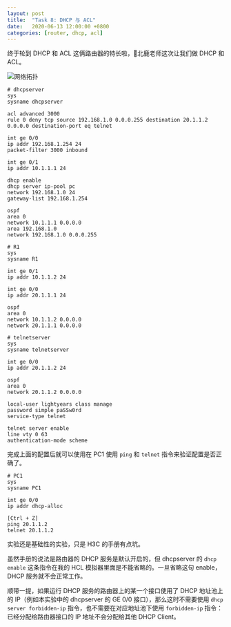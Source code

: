 ```yaml
---
layout: post
title:  "Task 8: DHCP 与 ACL"
date:   2020-06-13 12:00:00 +0800
categories: [router, dhcp, acl]
---
```


终于轮到 DHCP 和 ACL 这俩路由器的特长啦，🦌北鹿老师这次让我们做 DHCP 和 ACL。

![网络拓扑](https://lightyears1998.github.io/gzhu-networking-course-record/images/task8.png)

``` shell
# dhcpserver
sys
sysname dhcpserver

acl advanced 3000
rule 0 deny tcp source 192.168.1.0 0.0.0.255 destination 20.1.1.2 0.0.0.0 destination-port eq telnet

int ge 0/0
ip addr 192.168.1.254 24
packet-filter 3000 inbound

int ge 0/1
ip addr 10.1.1.1 24

dhcp enable
dhcp server ip-pool pc
network 192.168.1.0 24
gateway-list 192.168.1.254

ospf
area 0
network 10.1.1.1 0.0.0.0
area 192.168.1.0
network 192.168.1.0 0.0.0.255
```

``` shell
# R1
sys
sysname R1

int ge 0/1
ip addr 10.1.1.2 24

int ge 0/0
ip addr 20.1.1.1 24

ospf
area 0
network 10.1.1.2 0.0.0.0
network 20.1.1.1 0.0.0.0
```

``` shell
# telnetserver
sys
sysname telnetserver

int ge 0/0
ip addr 20.1.1.2 24

ospf
area 0
network 20.1.1.2 0.0.0.0

local-user lightyears class manage
password simple paSSw0rd
service-type telnet

telnet server enable
line vty 0 63
authentication-mode scheme
```

完成上面的配置后就可以使用在 PC1 使用 `ping` 和 `telnet` 指令来验证配置是否正确了。

``` shell
# PC1
sys
sysname PC1

int ge 0/0
ip addr dhcp-alloc

[Ctrl + Z]
ping 20.1.1.2
telnet 20.1.1.2
```

实验还是基础性的实验，只是 H3C 的手册有点坑。

虽然手册的说法是路由器的 DHCP 服务是默认开启的，但 dhcpserver 的 `dhcp enable` 这条指令在我的 HCL 模拟器里面是不能省略的。一旦省略这句 enable，DHCP 服务就不会正常工作。

顺带一提，如果运行 DHCP 服务的路由器上的某一个接口使用了 DHCP 地址池上的 IP（例如本实验中的 dhcpserver 的 GE 0/0 接口），那么这时不需要使用 `dhcp server forbidden-ip` 指令，也不需要在对应地址池下使用 `forbidden-ip` 指令：已经分配给路由器接口的 IP 地址不会分配给其他 DHCP Client。
